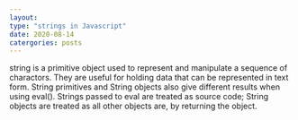 ```yaml
---
layout: 
type: "strings in Javascript"
date: 2020-08-14
catergories: posts
---
```

string is a primitive object  used to represent and manipulate a sequence of charactors.
They are useful for holding data that can be represented in text form.
String primitives and String objects also give different results when using eval(). Strings passed to eval are treated as source code; String objects are treated as all other objects are, by returning the object. 